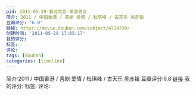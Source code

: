 ```yaml
---
pid: 2011-05-29-看过电影-单身男女
简介: 2011 / 中国香港 / 喜剧 爱情 / 杜琪峰 / 古天乐 吴彦祖
豆瓣评分: '6.8'
链接: https://movie.douban.com/subject/4724739/
创建时间: '2011-05-29 17:05:17'
我的评分:
标签:
评论:
tags: [douban]
categories: [timeline]
---
```

简介:2011 / 中国香港 / 喜剧 爱情 / 杜琪峰 / 古天乐 吴彦祖
豆瓣评分:6.8
[链接](https://movie.douban.com/subject/4724739/)
我的评分:
标签:
评论:
